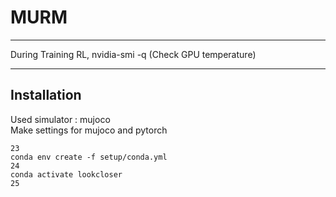 # MURM

-------------

During Training RL,
nvidia-smi -q (Check GPU temperature)

------

## Installation

Used simulator : mujoco  
Make settings for mujoco and pytorch
```
23
conda env create -f setup/conda.yml
24
conda activate lookcloser
25
```


